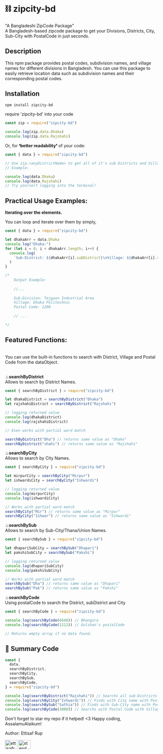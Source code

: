 # ⛓ zipcity-bd

"A Bangladeshi ZipCode Package" <br>
A Bangladesh-based zipcode package to get your Divisions, Districts, City, Sub-City with PostalCode in just seconds.

## Description

This npm package provides postal codes, subdivision names, and village names for different divisions in Bangladesh. You can use this package to easily retrieve location data such as subdivision names and their corresponding postal codes.

## Installation

```bash
npm install zipcity-bd
```

require 'zipcity-bd' into your code

```javascript
const zip = require("zipcity-bd")

console.log(zip.data.Dhaka)
console.log(zip.data.Rajshahi)
```

Or, for <b>❛better readability❜</b> of your code:

```javascript
const { data } = require("zipcity-bd")

// Use zip.<anyDistrictName> to get all of it's sub Districts and Village names with Postal Codes
// Example:

console.log(data.Dhaka)
console.log(data.Rajshahi)
// Try yourself logging into the terminal!
```

## Practical Usage Examples:

<strong>Iterating over the elements.</strong>

You can loop and iterate over them by simply,

```javascript
const { data } = require("zipcity-bd")

let dhakaArr = data.Dhaka
console.log("Dhaka:")
for (let i = 0; i < dhakaArr.length; i++) {
  console.log(
    `Sub-District: ${dhakaArr[i].subDistrict}\nVillage: ${dhakaArr[i].village}\nPostal Code: ${dhakaArr[i].postalCode}\n`
  )
}

/*
    Output Example:
    
    //...
    
    Sub-Division: Tejgaon Industrial Area
    Village: Dhaka Politechnic
    Postal Code: 1208
    
    // ...

*/
```

## Featured Functions:

<br>
You can use the built-in functions to search with District, Village and Postal Code from the dataObject.
 <br>
 <br>
 
 ♨<strong>searchByDistrict</strong><br>
 Allows to search by District Names.

```javascript
const { searchByDistrict } = require("zipcity-bd")

let dhakaDistrict = searchByDistrict("Dhaka")
let rajshahiDistrict = searchByDistrict("Rajshahi")

// logging returned value
console.log(dhakaDistrict)
console.log(rajshahiDistrict)

// Even works with partial word match

searchByDistrict("Dha") // returns same value as "Dhaka"
searchByDistrict("shahi") // returns same value as "Rajshahi"
```

♨<strong>searchByCity</strong><br>
Allows to search by City Names.

```javascript
const { searchByCity } = require("zipcity-bd")

let mirpurCity = searchByCity("Mirpur")
let ishwardiCity = searchByCity("Ishwardi")

// logging returned value
console.log(mirpurCity)
console.log(ishwardiCity)

// Works with partial word match
searchByCity("Mir") // returns same value as "Mirpur"
searchByCity("Ishwar") // returns same value as "Ishwardi"
```

♨<strong>searchBySub</strong><br>
Allows to search by Sub-City/Thana/Union Names.

```javascript
const { searchBySub } = require("zipcity-bd")

let dhapariSubCity = searchBySub("Dhapari")
let pakshiSubCity = searchBySub("Pakshi")

// logging returned value
console.log(dhapariSubCity)
console.log(pakshiSubCity)

// Works with partial word match
searchBySub("Dha") // returns same value as "Dhapari"
searchBySub("Pak") // returns same value as "Pakshi"
```

♨<strong>searchByCode</strong>
<br>
Using postalCode to search the District, subDistrict and City

```javascript
const { searchByCode } = require("zipcity-bd")

console.log(searchByCode(6640)) // Bhangura
console.log(searchByCode(1212)) // Gulshan's postalCode

// Returns empty array if no data found.
```

## 🧊 Summary Code

```javascript
const {
  data,
  searchByDistrict,
  searchByCity,
  searchBySub,
  searchByCode,
} = require("zipcity-bd")

console.log(searchByDistrict("Rajshahi")) // Searchs all sub-Districts with Village name and Postal Codes
console.log(searchByCity("Ishwardi")) // Finds with City name with Postal Code
console.log(searchBySub("Sathia")) // Finds with Sub-City name with Postal Code
console.log(searchByCode(3000)) // Searchs with Postal Code with Village and Postal Code.
```

Don't forget to star my repo if it helped! <3
Happy coding, AssalamuAlaikum!

Author: Ettisaf Rup

<p align="left">
<a href="https://github.com/ettisafxrup" target="blank"><img align="center" src="https://raw.githubusercontent.com/rahuldkjain/github-profile-readme-generator/master/src/images/icons/Social/github.svg" alt="ettisafrup" height="30" width="40" /></a>
<a href="https://facebook.com/ettisafxrup" target="blank"><img align="center" src="https://raw.githubusercontent.com/rahuldkjain/github-profile-readme-generator/master/src/images/icons/Social/facebook.svg" alt="xtend ettisaf" height="30" width="40" /></a>
</p>
